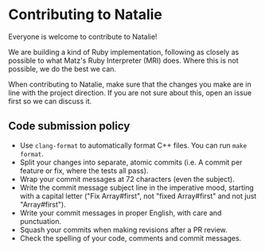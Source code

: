 # Contributing to Natalie

Everyone is welcome to contribute to Natalie!

We are building a kind of Ruby implementation, following as closely as possible to what Matz's
Ruby Interpreter (MRI) does. Where this is not possible, we do the best we can.

When contributing to Natalie, make sure that the changes you make are in line with the project
direction. If you are not sure about this, open an issue first so we can discuss it.

## Code submission policy

* Use `clang-format` to automatically format C++ files. You can run `make format`.
* Split your changes into separate, atomic commits (i.e. A commit per feature or fix, where the
  tests all pass).
* Wrap your commit messages at 72 characters (even the subject).
* Write the commit message subject line in the imperative mood, starting with a capital letter
  ("Fix Array#first", not "fixed Array#first" and not just "Array#first").
* Write your commit messages in proper English, with care and punctuation.
* Squash your commits when making revisions after a PR review.
* Check the spelling of your code, comments and commit messages.

